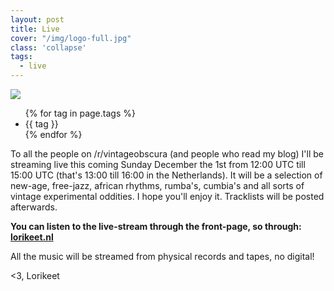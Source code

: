 ```yaml
---
layout: post
title: Live
cover: "/img/logo-full.jpg"
class: 'collapse'
tags:
  - live
---
```


<img class='cover' src="{{ page.cover }}"/>

<p>
  <ul class="tags">
    {% for tag in page.tags %}
      <li>{{ tag }}</li>
    {% endfor %}
  </ul>
</p>

<p>
  To all the people on /r/vintageobscura (and people who read my blog) I'll be streaming live this coming
  Sunday December the 1st from 12:00 UTC till 15:00 UTC (that's 13:00 till 16:00 in the Netherlands). It will be a selection of new-age,
  free-jazz, african rhythms, rumba's, cumbia's and all sorts of vintage
  experimental oddities. I hope you'll enjoy it. Tracklists will be posted afterwards.
</p>

<p>
  <strong>
  You can listen to the live-stream through the front-page, so through: <a href="/">lorikeet.nl</a>
  </strong>
</p>

<p>
  All the music will be streamed from physical records and tapes, no digital!
</p>

<p>
  <3, Lorikeet
</p>
